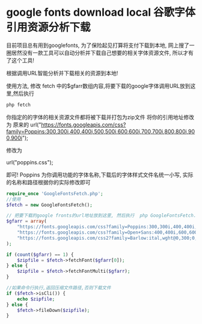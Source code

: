 # google fonts download local 谷歌字体引用资源分析下载
目前项目总有用到googlefonts, 为了保险起见打算将支付下载到本地, 网上搜了一圈居然没有一款工具可以自动分析并下载自己想要的相关字体资源文件,  所以才有了这个工具!

根据调用URL智能分析并下载相关的资源到本地! 

使用方法,
修改 fetch 中的$gfarr数组内容,将要下载的google字体调用URL放到这里,然后执行
~~~sh
php fetch
~~~

你指定的的字体的相关资源文件都将被下载并打包为zip文件
将你的引用地址修改为
原来的
url("https://fonts.googleapis.com/css?family=Poppins:300,300i,400,400i,500,500i,600,600i,700,700i,800,800i,900,900i");

修改为

url("poppins.css");


即可!
Poppins 为你调用功能的字体名称,下载后的字体样式文件名统一小写, 实际的名称和路径根据你的实际修改即可



~~~php
require_once 'GoogleFontsFetch.php';
//使用
$fetch = new GoogleFontsFetch();

// 把要下载的google fronts的url地址放到这里, 然后执行  php GoogleFontsFetch.php
$gfarr = array(
	"https://fonts.googleapis.com/css?family=Poppins:300,300i,400,400i,500,500i,600,600i,700,700i,800,800i,900,900i",
	"https://fonts.googleapis.com/css?family=Open+Sans:400,400i,600,600i,700,700i&display=swap&subset=cyrillic-ext",
	"https://fonts.googleapis.com/css2?family=Barlow:ital,wght@0,300;0,400;0,500;0,600;0,700;0,800;1,300;1,400;1,500;1,600;1,700;1,800&display=swap",
);

if (count($gfarr) == 1) {
	$zipfile = $fetch->fetchFont($gfarr[0]);
} else {
	$zipfile = $fetch->fetchFontMulti($gfarr);
}

//如果命令行执行,返回压缩文件路径,否则下载文件
if ($fetch->isCli()) {
	echo $zipfile;
} else {
	$fetch->fileDown($zipfile);
}
~~~

